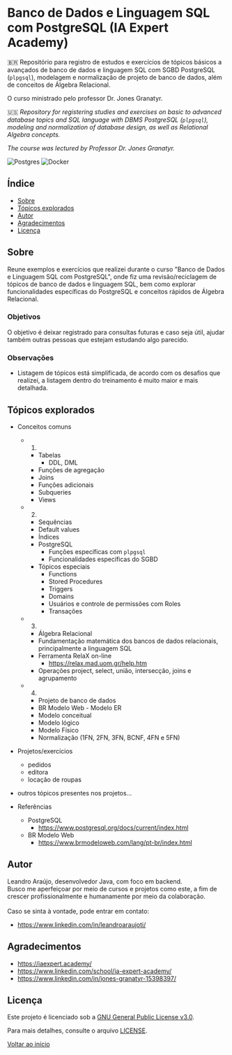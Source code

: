 # Banco de Dados e Linguagem SQL com PostgreSQL (IA Expert Academy)

🇧🇷
Repositório para registro de estudos e exercícios de tópicos básicos a avançados de banco de dados e linguagem SQL com SGBD PostgreSQL (`plpgsql`),
modelagem e normalização de projeto de banco de dados, além de conceitos de Álgebra Relacional.

O curso ministrado pelo professor Dr. Jones Granatyr.

🇺🇸
*Repository for registering studies and exercises on basic to advanced database topics and SQL language with DBMS PostgreSQL (`plpgsql`),
modeling and normalization of database design, as well as Relational Algebra concepts.*

*The course was lectured by Professor Dr. Jones Granatyr.*

![Postgres](https://img.shields.io/badge/postgres-%23316192.svg?style=for-the-badge&logo=postgresql&logoColor=white)
![Docker](https://img.shields.io/badge/docker-%230db7ed.svg?style=for-the-badge&logo=docker&logoColor=white)

## Índice
- [Sobre](#sobre)
- [Tópicos explorados](#tópicos-explorados)
- [Autor](#autor)
- [Agradecimentos](#agradecimentos)
- [Licença](#licença)

## Sobre
Reune exemplos e exercícios que realizei durante o curso "Banco de Dados e Linguagem SQL com PostgreSQL", onde fiz uma revisão/reciclagem de tópicos de banco de dados e linguagem SQL, bem como explorar funcionalidades específicas do PostgreSQL e conceitos rápidos de Álgebra Relacional.

### Objetivos
O objetivo é deixar registrado para consultas futuras e caso seja útil, ajudar também outras pessoas que estejam estudando algo parecido.

### Observações
- Listagem de tópicos está simplificada, de acordo com os desafios que realizei, a listagem dentro do treinamento é muito maior e mais detalhada.

## Tópicos explorados
- Conceitos comuns
    - 1.
        - Tabelas
            - DDL, DML
        - Funções de agregação
        - Joins
        - Funções adicionais
        - Subqueries
        - Views
    - 2.
        - Sequências
        - Default values
        - Índices
        - PostgreSQL
            - Funções específicas com `plpgsql`
            - Funcionalidades específicas do SGBD
        - Tópicos especiais
            - Functions
            - Stored Procedures
            - Triggers
            - Domains
            - Usuários e controle de permissões com Roles
            - Transações
    - 3.
        - Álgebra Relacional    
        - Fundamentação matemática dos bancos de dados relacionais, principalmente a linguagem SQL
        - Ferramenta RelaX on-line
            - https://relax.mad.uom.gr/help.htm
        - Operações project, select, união, intersecção, joins e agrupamento
    - 4.
        - Projeto de banco de dados
        - BR Modelo Web - Modelo ER
        - Modelo conceitual
        - Modelo lógico
        - Modelo Físico
        - Normalização (1FN, 2FN, 3FN, BCNF, 4FN e 5FN)
- Projetos/exercícios
    - pedidos
    - editora
    - locação de roupas
- outros tópicos presentes nos projetos...

- Referências
    - PostgreSQL
        - https://www.postgresql.org/docs/current/index.html
    - BR Modelo Web
        - https://www.brmodeloweb.com/lang/pt-br/index.html

## Autor
Leandro Araújo, desenvolvedor Java, com foco em backend.<br>
Busco me aperfeiçoar por meio de cursos e projetos como este, a fim de crescer profissionalmente e humanamente por meio da colaboração.<br><br>
Caso se sinta à vontade, pode entrar em contato:
- https://www.linkedin.com/in/leandroaraujoti/

## Agradecimentos
- https://iaexpert.academy/
- https://www.linkedin.com/school/ia-expert-academy/
- https://www.linkedin.com/in/jones-granatyr-15398397/

## Licença
Este projeto é licenciado sob a [GNU General Public License v3.0](https://www.gnu.org/licenses/gpl-3.0.html).

Para mais detalhes, consulte o arquivo [LICENSE](./LICENSE).

[Voltar ao início](#banco-de-dados-e-linguagem-sql-com-postgresql-ia-expert-academy)